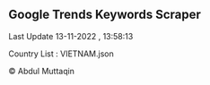 

## Google Trends Keywords Scraper 
 
Last Update 13-11-2022 , 13:58:13

Country List :
VIETNAM.json



© Abdul Muttaqin 
